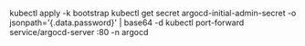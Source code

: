 kubectl apply -k bootstrap
kubectl get secret argocd-initial-admin-secret -o jsonpath='{.data.password}' | base64 -d
kubectl port-forward service/argocd-server :80 -n argocd